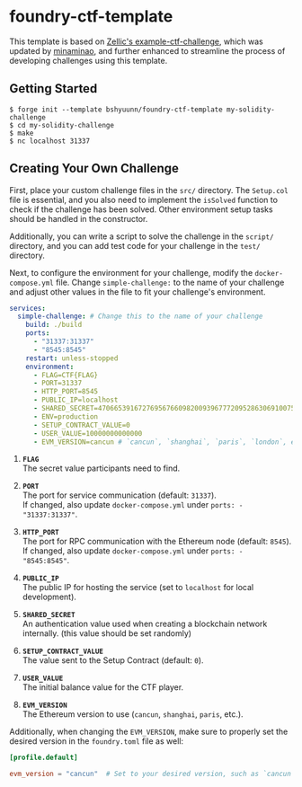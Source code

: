 # foundry-ctf-template
This template is based on [Zellic's example-ctf-challenge](https://github.com/Zellic/example-ctf-challenge), which was updated by [minaminao](https://github.com/minaminao/tokyo-payload?tab=readme-ov-file), and further enhanced to streamline the process of developing challenges using this template.


## Getting Started
```
$ forge init --template bshyuunn/foundry-ctf-template my-solidity-challenge
$ cd my-solidity-challenge
$ make
$ nc localhost 31337
```

## Creating Your Own Challenge
First, place your custom challenge files in the `src/` directory. The `Setup.col` file is essential, and you also need to implement the `isSolved` function to check if the challenge has been solved. Other environment setup tasks should be handled in the constructor. 

Additionally, you can write a script to solve the challenge in the `script/` directory, and you can add test code for your challenge in the `test/` directory.

Next, to configure the environment for your challenge, modify the `docker-compose.yml` file. Change `simple-challenge:` to the name of your challenge and adjust other values in the file to fit your challenge's environment.
```yml
services:
  simple-challenge: # Change this to the name of your challenge
    build: ./build
    ports:
      - "31337:31337"
      - "8545:8545"
    restart: unless-stopped
    environment:
      - FLAG=CTF{FLAG}
      - PORT=31337
      - HTTP_PORT=8545
      - PUBLIC_IP=localhost
      - SHARED_SECRET=47066539167276956766098200939677720952863069100758808950316570929135279551683
      - ENV=production
      - SETUP_CONTRACT_VALUE=0
      - USER_VALUE=10000000000000
      - EVM_VERSION=cancun # `cancun`, `shanghai`, `paris`, `london`, etc...
```

1. **`FLAG`**  
   The secret value participants need to find.

2. **`PORT`**  
   The port for service communication (default: `31337`).<br>
   If changed, also update `docker-compose.yml` under `ports: - "31337:31337"`.

4. **`HTTP_PORT`**  
   The port for RPC communication with the Ethereum node (default: `8545`). <br>
   If changed, also update `docker-compose.yml` under `ports: - "8545:8545"`.

5. **`PUBLIC_IP`**  
   The public IP for hosting the service (set to `localhost` for local development).

6. **`SHARED_SECRET`**  
   An authentication value used when creating a blockchain network internally. (this value should be set randomly)

7. **`SETUP_CONTRACT_VALUE`**  
   The value sent to the Setup Contract (default: `0`).

8. **`USER_VALUE`**  
   The initial balance value for the CTF player.

9. **`EVM_VERSION`**  
   The Ethereum version to use (`cancun`, `shanghai`, `paris`, etc.).

Additionally, when changing the `EVM_VERSION`, make sure to properly set the desired version in the `foundry.toml` file as well:
```toml
[profile.default]

evm_version = "cancun"  # Set to your desired version, such as `cancun`, `shanghai`, `paris`, `london`, etc.
```
